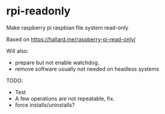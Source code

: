 # rpi-readonly
Make raspberry pi raspbian file system read-only

Based on https://hallard.me/raspberry-pi-read-only/

Will also:
* prepare but not enable watchdog.
* remove software usually not needed on headless systems

TODO:
* Test
* A few operations are not repeatable, fix.
* force installs/uninstalls?

